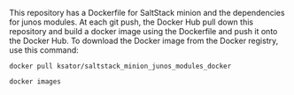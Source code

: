 This repository has a Dockerfile for SaltStack minion and the dependencies for junos modules. 
At each git push, the Docker Hub pull down this repository and build a docker image using the Dockerfile and push it onto the Docker Hub.
To download the Docker image from the Docker registry, use this command:
```
docker pull ksator/saltstack_minion_junos_modules_docker
```
```
docker images
```
